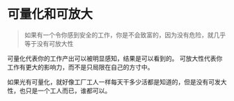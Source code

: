 # 可量化和可放大

> 如果有一个令你感到安全的工作，你是不会致富的，因为没有危险，就几乎等于没有可放大性

可量化代表你的工作产出可以被明显感知，结果是可以看到的。
可放大性代表你工作有更大的影响力，而不是只局限在自己的方寸中。

如果光有可量化，就好像工厂工人一样每天干多少活都是知道的，但是没有可发大性，也只是一个工人而已，谁都可以。
